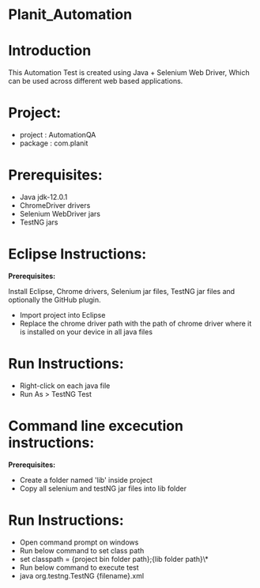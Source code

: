 # Planit_Automation

# Introduction
This Automation Test is created using Java + Selenium Web Driver, Which can be used across different web based applications.

# Project:
- project : AutomationQA
- package : com.planit

# Prerequisites:

- Java jdk-12.0.1
- ChromeDriver drivers
- Selenium WebDriver jars
- TestNG jars

# Eclipse Instructions:

**Prerequisites:**

Install Eclipse, Chrome drivers, Selenium jar files, TestNG jar files and optionally the GitHub plugin.

* Import project into Eclipse
* Replace the chrome driver path with the path of chrome driver where it is installed on your device in all java files

# Run Instructions:
* Right-click on each java file
* Run As > TestNG Test

# Command line excecution instructions:

**Prerequisites:**

* Create a folder named 'lib' inside project
* Copy all selenium and testNG jar files into lib folder

# Run Instructions:
* Open command prompt on windows
* Run below command to set class path
* set classpath = {project bin folder path};{lib folder path}\\*
* Run below command to execute test
* java org.testng.TestNG {filename}.xml
